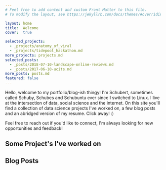 ```yaml
---
# Feel free to add content and custom Front Matter to this file.
# To modify the layout, see https://jekyllrb.com/docs/themes/#overriding-theme-defaults

layout: home
title:  Welcome
cover:  true

selected_projects:
  - _projects/anatomy_of_viral
  - _projects/tidepool_hackathon.md
more_projects: projects.md
selected_posts:
  - _posts/2018-07-10-landscape-online-reviews.md
  - _posts/2017-06-10-ucits.md
more_posts: posts.md
featured: false
---
```


Hello, welcome to my portfolio/blog-ish thingy! I'm Schubert, sometimes called Schuby, Schubes and Schubuntu ever since I switched to Linux. I live at the intersection of data, social science and the internet. On this site you'll find a collection of data science projects I've worked on, a few blog posts and an abridged version of my resume. Click away! :)

Feel free to reach out if you'd like to connect, I'm always looking for new opportunities and feedback!



## Some Project's I've worked on
<!--projects-->

## Blog Posts
<!--posts-->
<!--about-->
